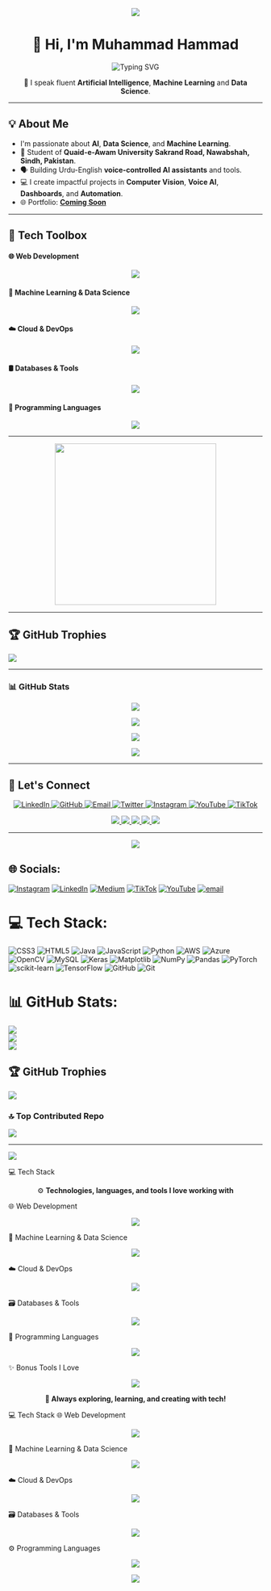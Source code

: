 <!-- 🌟 Soft Animated Header Banner -->
<p align="center">
  <img src="https://capsule-render.vercel.app/api?type=waving&color=617094&height=200&section=header&text=Welcome%20to%20Muhammad%20Hammad%20World&fontSize=38&fontAlign=50&fontColor=ffffff" />
</p>

<!-- 🙋 Name and Subtitle -->
<div align="center">

# 👋 Hi, I'm Muhammad Hammad

![Typing SVG](https://readme-typing-svg.demolab.com?font=Fira+Code&size=22&duration=3000&pause=1000&color=00d9ff&center=true&vCenter=true&width=600&lines=Expert+in+Data+Scientist%2FAi;Kaggle+Notebook+Expert;Turning+Data+into+Intelligence;Building+the+Future+with+AI;Let’s+Turn+Your+Data+into+Decisions)

🎯 I speak fluent **Artificial Intelligence**, **Machine Learning** and **Data Science**.

</div>

---

## 💡 About Me

-  I'm passionate about **AI**, **Data Science**, and **Machine Learning**.
- 🏫 Student of **Quaid-e-Awam University Sakrand Road, Nawabshah, Sindh, Pakistan**.
- 🗣️ Building Urdu-English **voice-controlled AI assistants** and tools.
- 💻 I create impactful projects in **Computer Vision**, **Voice AI**, **Dashboards**, and **Automation**.
- 🌐 Portfolio: [**Coming Soon**](https://github.com/salarmastoi110)

---

## 🧰 Tech Toolbox

<h4>🌐 Web Development </h4>
<p align="center"> <img src="https://skillicons.dev/icons?i=html,css,js" /> </p>
<h4>🧠 Machine Learning & Data Science</h4>
<p align="center"> <img src="https://skillicons.dev/icons?i=python,tensorflow,pytorch,opencv,sklearn,numpy,pandas" /> </p>
<h4>☁️ Cloud & DevOps </h4>
<p align="center"> <img src="https://skillicons.dev/icons?i=aws,azure,docker" /> </p>
<h4>🛢 Databases & Tools</h4>
<p align="center"> <img src="https://skillicons.dev/icons?i=mysql,git,github,vscode" /> </p>
<h4>🐍 Programming Languages</h4>
<p align="center"> <img src="https://skillicons.dev/icons?i=python" /> </p>

---

<!-- 🎥 Content Creation Animation -->
<p align="center">
  <img src="https://media.giphy.com/media/lP8xu5t2DLGG045H8F/giphy.gif" width="320px" />
</p>

---

## 🏆 GitHub Trophies
![](https://github-profile-trophy.vercel.app/?username=hammadrehmani1020&theme=radical&no-frame=false&no-bg=true&margin-w=4)

---


### 📊 GitHub Stats

<p align="center">
  <img src="https://github-readme-streak-stats.herokuapp.com?user=hammadrehmani1020&theme=transparent&hide_border=false" />
</p>

<p align="center">
  <img src="https://github-readme-stats.vercel.app/api?username=hammadrehmani1020&show_icons=true&theme=transparent&hide_border=false&rank_icon=github" />
</p>

<p align="center">
  <img src="https://github-contributor-stats.vercel.app/api?username=hammadrehmani1020&limit=5&theme=transparent&combine_all_yearly_contributions=true" />
</p>

<p align="center">
  <img src="https://github-readme-stats.vercel.app/api/top-langs/?username=hammadrehmani1020&layout=compact&theme=transparent&hide_border=false" />
</p>

---


## 🔗 Let's Connect

<p align="center"> 
  <a href="https://www.linkedin.com/in/hammadrehmani1020" target="_blank"> <img src="https://skillicons.dev/icons?i=linkedin&theme=dark" alt="LinkedIn" /> </a> 
  <a href="https://github.com/hammadrehmani1020" target="_blank"> <img src="https://skillicons.dev/icons?i=github&theme=dark" alt="GitHub" /> </a> 
  <a href="mailto:hammadrehmani1020@gmail.com" target="_blank"> <img src="https://skillicons.dev/icons?i=gmail&theme=dark" alt="Email" /> </a> 
  <a href="https://twitter.com/" target="_blank"> <img src="https://skillicons.dev/icons?i=twitter&theme=dark" alt="Twitter" /> </a> 
  <a href="https://www.instagram.com/hammadrehmani1020" target="_blank"> <img src="https://skillicons.dev/icons?i=instagram&theme=dark" alt="Instagram" /> </a> 
  <a href="https://www.youtube.com/@muhammadhammad2774" target="_blank"> <img src="https://skillicons.dev/icons?i=youtube&theme=dark" alt="YouTube" /> </a> 
  <a href="https://www.tiktok.com/@hammadrehmani1020" target="_blank"> <img src="https://skillicons.dev/icons?i=tiktok&theme=dark" alt="TikTok" /> </a> </p>


<p align="center">
  <a href="https://www.linkedin.com/in/hammadrehmani1020/">
    <img src="https://img.shields.io/badge/LinkedIn-%230A66C2.svg?style=for-the-badge&logo=linkedin&logoColor=white" />
  </a>
  <a href="https://www.instagram.com/hammadrehmani1020/">
    <img src="https://img.shields.io/badge/Instagram-%23E4405F.svg?style=for-the-badge&logo=instagram&logoColor=white" />
  </a>
  <a href="https://www.tiktok.com/@hammadrehmani1020">
    <img src="https://img.shields.io/badge/TikTok-%23000000.svg?style=for-the-badge&logo=tiktok&logoColor=white" />
  </a>
  <a href="https://github.com/hammadrehmani1020">
    <img src="https://img.shields.io/badge/GitHub-%23121011.svg?style=for-the-badge&logo=github&logoColor=white" />
  </a>
  <a href="https://youtube.com/@hammadrehmani1020">
    <img src="https://img.shields.io/badge/YouTube-%23FF0000.svg?style=for-the-badge&logo=youtube&logoColor=white" />
  </a>
</p>

---

<!-- 🌷 Footer Banner -->
<p align="center">
  <img src="https://capsule-render.vercel.app/api?type=waving&color=617094&height=120&section=footer" />
</p>






## 🌐 Socials:
[![Instagram](https://img.shields.io/badge/Instagram-%23E4405F.svg?logo=Instagram&logoColor=white)](https://instagram.com/hammadrehmani1020) [![LinkedIn](https://img.shields.io/badge/LinkedIn-%230077B5.svg?logo=linkedin&logoColor=white)](https://linkedin.com/in/hammadrehmani1020) [![Medium](https://img.shields.io/badge/Medium-12100E?logo=medium&logoColor=white)](https://medium.com/@hammadrehmani1020) [![TikTok](https://img.shields.io/badge/TikTok-%23000000.svg?logo=TikTok&logoColor=white)](https://tiktok.com/@hammadrehmani1020) [![YouTube](https://img.shields.io/badge/YouTube-%23FF0000.svg?logo=YouTube&logoColor=white)](https://youtube.com/@hammadrehmani1020) [![email](https://img.shields.io/badge/Email-D14836?logo=gmail&logoColor=white)](mailto:hammadrehmani1020) 

# 💻 Tech Stack:
![CSS3](https://img.shields.io/badge/css3-%231572B6.svg?style=for-the-badge&logo=css3&logoColor=white) ![HTML5](https://img.shields.io/badge/html5-%23E34F26.svg?style=for-the-badge&logo=html5&logoColor=white) ![Java](https://img.shields.io/badge/java-%23ED8B00.svg?style=for-the-badge&logo=openjdk&logoColor=white) ![JavaScript](https://img.shields.io/badge/javascript-%23323330.svg?style=for-the-badge&logo=javascript&logoColor=%23F7DF1E) ![Python](https://img.shields.io/badge/python-3670A0?style=for-the-badge&logo=python&logoColor=ffdd54) ![AWS](https://img.shields.io/badge/AWS-%23FF9900.svg?style=for-the-badge&logo=amazon-aws&logoColor=white) ![Azure](https://img.shields.io/badge/azure-%230072C6.svg?style=for-the-badge&logo=microsoftazure&logoColor=white) ![OpenCV](https://img.shields.io/badge/opencv-%23white.svg?style=for-the-badge&logo=opencv&logoColor=white) ![MySQL](https://img.shields.io/badge/mysql-4479A1.svg?style=for-the-badge&logo=mysql&logoColor=white) ![Keras](https://img.shields.io/badge/Keras-%23D00000.svg?style=for-the-badge&logo=Keras&logoColor=white) ![Matplotlib](https://img.shields.io/badge/Matplotlib-%23ffffff.svg?style=for-the-badge&logo=Matplotlib&logoColor=black) ![NumPy](https://img.shields.io/badge/numpy-%23013243.svg?style=for-the-badge&logo=numpy&logoColor=white) ![Pandas](https://img.shields.io/badge/pandas-%23150458.svg?style=for-the-badge&logo=pandas&logoColor=white) ![PyTorch](https://img.shields.io/badge/PyTorch-%23EE4C2C.svg?style=for-the-badge&logo=PyTorch&logoColor=white) ![scikit-learn](https://img.shields.io/badge/scikit--learn-%23F7931E.svg?style=for-the-badge&logo=scikit-learn&logoColor=white) ![TensorFlow](https://img.shields.io/badge/TensorFlow-%23FF6F00.svg?style=for-the-badge&logo=TensorFlow&logoColor=white) ![GitHub](https://img.shields.io/badge/github-%23121011.svg?style=for-the-badge&logo=github&logoColor=white) ![Git](https://img.shields.io/badge/git-%23F05033.svg?style=for-the-badge&logo=git&logoColor=white)
# 📊 GitHub Stats:
![](https://github-readme-stats.vercel.app/api?username=hammadrehmani1020&theme=transparent&hide_border=false&include_all_commits=true&count_private=false)<br/>
![](https://nirzak-streak-stats.vercel.app/?user=hammadrehmani1020&theme=transparent&hide_border=false)<br/>
![](https://github-readme-stats.vercel.app/api/top-langs/?username=hammadrehmani1020&theme=transparent&hide_border=false&include_all_commits=true&count_private=false&layout=compact)

## 🏆 GitHub Trophies
![](https://github-profile-trophy.vercel.app/?username=hammadrehmani1020&theme=radical&no-frame=false&no-bg=true&margin-w=4)

### 🔝 Top Contributed Repo
![](https://github-contributor-stats.vercel.app/api?username=hammadrehmani1020&limit=5&theme=dark&combine_all_yearly_contributions=true)

---
[![](https://visitcount.itsvg.in/api?id=hammadrehmani1020&icon=0&color=0)](https://visitcount.itsvg.in)

<!-- Proudly created with GPRM ( https://gprm.itsvg.in ) -->

💻 Tech Stack
<p align="center"> ⚙️ <b>Technologies, languages, and tools I love working with</b> </p>
🌐 Web Development
<p align="center"> <img src="https://skillicons.dev/icons?i=html,css,js&theme=dark" /> </p>
🧠 Machine Learning & Data Science
<p align="center"> <img src="https://skillicons.dev/icons?i=python,tensorflow,pytorch,opencv,sklearn,numpy,pandas&theme=dark" /> </p>
☁️ Cloud & DevOps
<p align="center"> <img src="https://skillicons.dev/icons?i=aws,azure,docker&theme=dark" /> </p>
🗃️ Databases & Tools
<p align="center"> <img src="https://skillicons.dev/icons?i=mysql,git,github,vscode&theme=dark" /> </p>
💬 Programming Languages
<p align="center"> <img src="https://skillicons.dev/icons?i=java,python&theme=dark" /> </p>
✨ Bonus Tools I Love
<p align="center"> <img src="https://skillicons.dev/icons?i=postman,figma,linux&theme=dark" /> </p>
<p align="center"> <b>🌟 Always exploring, learning, and creating with tech!</b> </p>


💻 Tech Stack
🌐 Web Development
<p align="center"> <img src="https://skillicons.dev/icons?i=html,css,js" /> </p>
🧠 Machine Learning & Data Science
<p align="center"> <img src="https://skillicons.dev/icons?i=python,tensorflow,pytorch,opencv,sklearn,numpy,pandas" /> </p>
☁️ Cloud & DevOps
<p align="center"> <img src="https://skillicons.dev/icons?i=aws,azure,docker" /> </p>
🗃️ Databases & Tools
<p align="center"> <img src="https://skillicons.dev/icons?i=mysql,git,github,vscode" /> </p>
⚙️ Programming Languages
<p align="center"> <img src="https://skillicons.dev/icons?i=java,python" /> </p>




<p align="center"> <img src="https://skillicons.dev/icons?i=html,css,java,js,python,aws,azure,opencv,mysql,keras,matplotlib,numpy,pandas,pytorch,sklearn,tensorflow,git,github" /> </p>





